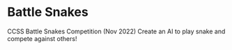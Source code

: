 # Battle Snakes 
CCSS Battle Snakes Competition (Nov 2022)
Create an AI to play snake and compete against others!

